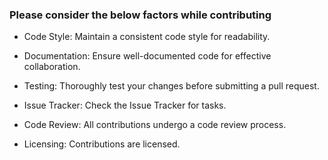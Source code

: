 ### Please consider the below factors while contributing

- Code Style:
Maintain a consistent code style for readability.

- Documentation:
Ensure well-documented code for effective collaboration.

- Testing:
Thoroughly test your changes before submitting a pull request.

- Issue Tracker:
Check the Issue Tracker for tasks.

- Code Review:
All contributions undergo a code review process.

- Licensing:
Contributions are licensed.
